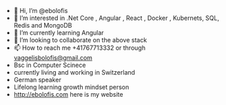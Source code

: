 - 👋 Hi, I’m @ebolofis
- 👀 I’m interested in .Net Core , Angular , React , Docker , Kubernets, SQL, Redis and MongoDB
- 🌱 I’m currently learning Angular 
- 💞️ I’m looking to collaborate on the above stack
- 📫 How to reach me +41767713332 or through vaggelisbolofis@gmail.com
- Bsc in Computer Scinece 
- currently living and working in Switzerland
- German speaker
- Lifelong learning growth mindset person
- http://ebolofis.com here is my website 


<!---
ebolofis/ebolofis is a ✨ special ✨ repository because its `README.md` (this file) appears on your GitHub profile.
You can click the Preview link to take a look at your changes.
--->
